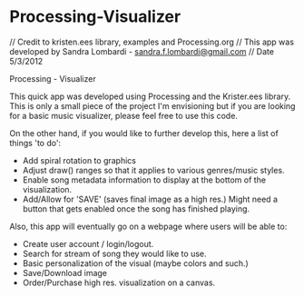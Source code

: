 Processing-Visualizer
=====================
// Credit to kristen.ees library, examples and Processing.org
// This app was developed by Sandra Lombardi - sandra.f.lombardi@gmail.com
// Date 5/3/2012

Processing - Visualizer

This quick app was developed using Processing and the Krister.ees library.  This is only a small piece of the project
I'm envisioning but if you are looking for a basic music visualizer, please feel free to use this code.

On the other hand, if you would like to further develop this, here a list of things 'to do':

- Add spiral rotation to graphics
- Adjust draw() ranges so that it applies to various genres/music styles.
- Enable song metadata information to display at the bottom of the visualization.
- Add/Allow for 'SAVE' (saves final image as a high res.) Might need a button that gets enabled once the song has 
  finished playing.

Also, this app will eventually go on a webpage where users will be able to:

- Create user account / login/logout.
- Search for stream of song they would like to use.
- Basic personalization of the visual (maybe colors and such.)
- Save/Download image 
- Order/Purchase high res. visualization on a canvas.
